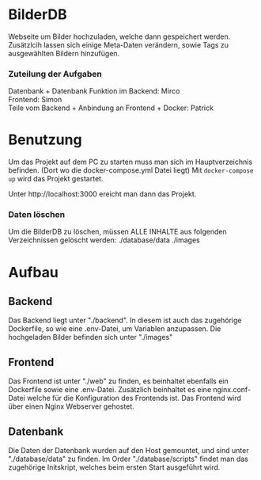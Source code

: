 # BilderDB
Webseite um Bilder hochzuladen, welche dann gespeichert werden. Zusätzlcih lassen sich einige Meta-Daten verändern, sowie Tags zu ausgewählten Bildern hinzufügen.

### Zuteilung der Aufgaben
Datenbank + Datenbank Funktion im Backend: Mirco  \
Frontend: Simon  \
Teile vom Backend + Anbindung an Frontend + Docker: Patrick 

# Benutzung
Um das Projekt auf dem PC zu starten muss man sich im Hauptverzeichnis befinden. (Dort wo die docker-compose.yml Datei liegt)
Mit ```docker-compose up``` wird das Projekt gestartet.

Unter http://localhost:3000 ereicht man dann das Projekt.

### Daten löschen
Um die BilderDB zu löschen, müssen ALLE INHALTE aus folgenden Verzeichnissen gelöscht werden:
./database/data
./images

# Aufbau
## Backend
Das Backend liegt unter "./backend". 
In diesem ist auch das zugehörige Dockerfile, so wie eine .env-Datei,
um Variablen anzupassen.
Die hochgeladen Bilder befinden sich unter "./images"

## Frontend
Das Frontend ist unter "./web" zu finden, es beinhaltet ebenfalls
ein Dockerfile sowie eine .env-Datei.
Zusätzlich beinhaltet es eine nginx.conf-Datei welche für die Konfiguration
des Frontends ist.
Das Frontend wird über einen Nginx Webserver gehostet.


## Datenbank
Die Daten der Datenbank wurden auf den Host gemountet,
und sind unter "./database/data" zu finden.
Im Order "./database/scripts" findet man das zugehörige Initskript,
welches beim ersten Start ausgeführt wird.
